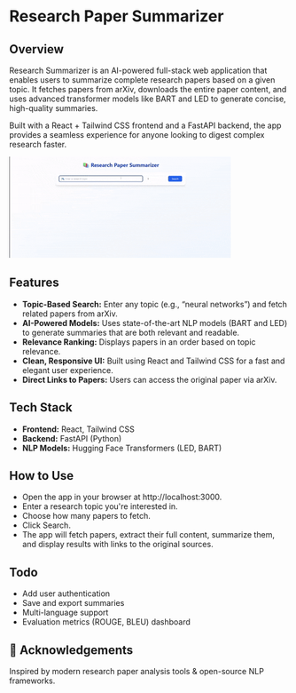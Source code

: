 # Research Paper Summarizer

## Overview

Research Summarizer is an AI-powered full-stack web application that enables users to summarize complete research papers based on a given topic. It fetches papers from arXiv, downloads the entire paper content, and uses advanced transformer models like BART and LED to generate concise, high-quality summaries.

Built with a React + Tailwind CSS frontend and a FastAPI backend, the app provides a seamless experience for anyone looking to digest complex research faster.

![Research Summarizer Demo](./summarizer-demo.gif)

## Features

- **Topic-Based Search:** Enter any topic (e.g., “neural networks”) and fetch related papers from arXiv.
- **AI-Powered Models:** Uses state-of-the-art NLP models (BART and LED) to generate summaries that are both relevant and readable.
- **Relevance Ranking:** Displays papers in an order based on topic relevance.
- **Clean, Responsive UI:** Built using React and Tailwind CSS for a fast and elegant user experience.
- **Direct Links to Papers:** Users can access the original paper via arXiv.

## Tech Stack

- **Frontend:** React, Tailwind CSS
- **Backend:** FastAPI (Python)
- **NLP Models:** Hugging Face Transformers (LED, BART)

## How to Use

- Open the app in your browser at http://localhost:3000.
- Enter a research topic you're interested in.
- Choose how many papers to fetch.
- Click Search.
- The app will fetch papers, extract their full content, summarize them, and display results with links to the original sources.

## Todo

- Add user authentication
- Save and export summaries
- Multi-language support
- Evaluation metrics (ROUGE, BLEU) dashboard

## 🙌 Acknowledgements

Inspired by modern research paper analysis tools & open-source NLP frameworks.
